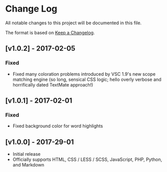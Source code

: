 # Change Log

All notable changes to this project will be documented in this file.

The format is based on [Keep a Changelog](http://keepachangelog.com/).

## [v1.0.2] - 2017-02-05
### Fixed
- Fixed many coloration problems introduced by VSC 1.9's new scope matching engine (so long, sensical CSS logic; hello overly verbose and horrifically dated TextMate approach!)

## [v1.0.1] - 2017-02-01
### Fixed
- Fixed background color for word highlights

## [v1.0.0] - 2017-29-01
- Initial release
- Officially supports HTML, CSS / LESS / SCSS, JavaScript, PHP, Python, and Markdown

